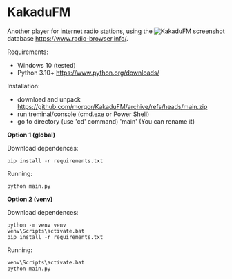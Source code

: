 # KakaduFM
<img align="right" src="https://github.com/morgor/KakaduFM/raw/main/screenshot2.png" alt="KakaduFM screenshot">

Another player for internet radio stations, using the database https://www.radio-browser.info/.

Requirements:
- Windows 10 (tested)
- Python 3.10+ https://www.python.org/downloads/

Installation:
- download and unpack https://github.com/morgor/KakaduFM/archive/refs/heads/main.zip
- run treminal/console (cmd.exe or Power Shell)
- go to directory (use 'cd' command) 'main' (You can rename it)

<b>Option 1 (global)</b>

Download dependences:

    pip install -r requirements.txt

Running:

    python main.py

<b>Option 2 (venv)</b>

Download dependences:

    python -m venv venv
    venv\Scripts\activate.bat
    pip install -r requirements.txt

Running:

    venv\Scripts\activate.bat
    python main.py
